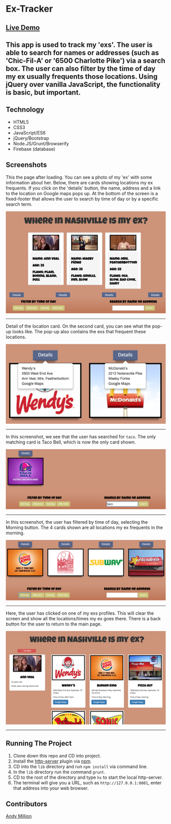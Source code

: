 # Ex-Tracker

## [Live Demo](https://ex-tracker-4ddb9.firebaseapp.com/)

## This app is used to track my 'exs'. The user is able to search for names or addresses (such as 'Chic-Fil-A' or '6500 Charlotte Pike') via a search box. The user can also filter by the time of day my ex usually frequents those locations. Using jQuery over vanilla JavaScript, the functionality is basic, but important.

## Technology
- HTML5
- CSS3
- JavaScript/ES6
- jQuery/Bootstrap
- Node.JS/Grunt/Browserify
- Firebase (database)

## Screenshots
This the page after loading. You can see a photo of my 'ex' with some information about her. Below, there are cards showing locations my ex frequents. If you click on the 'details' button, the name, address and a link to the location on Google maps pops up. At the bottom of the screen is a fixed-footer that allows the user to search by time of day or by a specific search term.

![On page load](https://raw.githubusercontent.com/amillion3/ex-tracker/master/images/screenshots/on-load.png)
___

Detail of the location card. On the second card, you can see what the pop-up looks like. The pop-up also contains the exs that frequent these locations.

![alt text](https://raw.githubusercontent.com/amillion3/ex-tracker/master/images/screenshots/popover.png)
___

In this screenshot, we see that the user has searched for `taco`. The only matching card is Taco Bell, which is now the only card shown.

![Search funtionality](https://raw.githubusercontent.com/amillion3/ex-tracker/master/images/screenshots/search.png)
___

In this screenshot, the user has filtered by time of day, selecting the Morning button. The 4 cards shown are all locations my ex frequents in the morning.

![Time of day filtering](https://raw.githubusercontent.com/amillion3/ex-tracker/master/images/screenshots/button-time.png)
___


Here, the user has clicked on one of my exs profiles. This will clear the screen and show all the locations/times my ex goes there. There is a back button for the user to return to the main page.

![Time of day filtering](https://raw.githubusercontent.com/amillion3/ex-tracker/master/images/screenshots/clicked-ex.png)
___

## Running The Project
1. Clone down this repo and CD into project.
2. Install the [http-server](https://www.npmjs.com/package/http-server) plugin via [npm](https://www.npmjs.com/).
3. CD into the `lib` directory and run `npm install` via command line.
4. In the `lib` directory run the command `grunt`.
5. CD to the root of the directory and type `hs` to start the local http-server.
6. The terminal will give you a URL, such as `http://127.0.0.1:8081`, enter that address into your web browser.


## Contributors
[Andy Million](https://github.com/amillion3)
